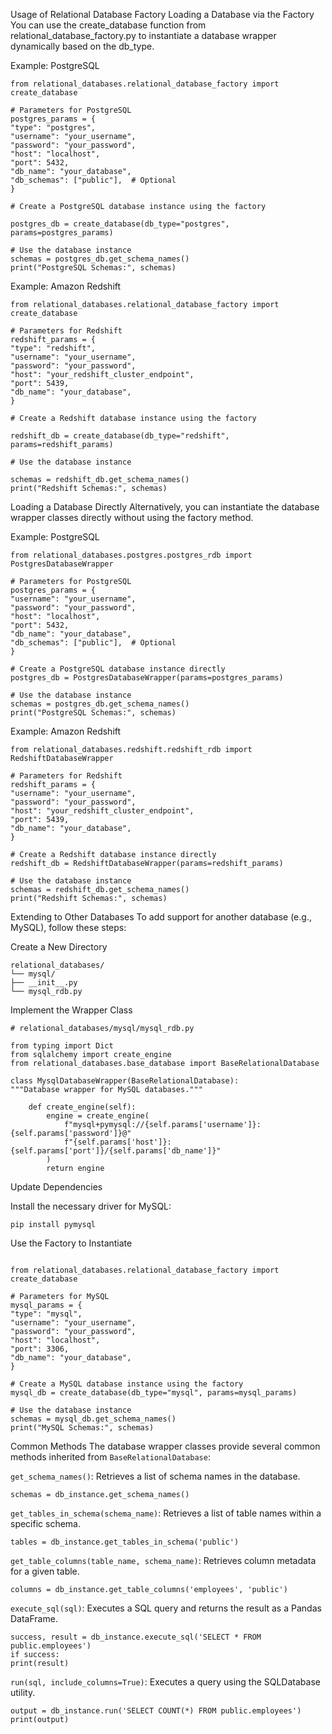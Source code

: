 Usage of Relational Database Factory
Loading a Database via the Factory
You can use the create_database function from relational_database_factory.py to instantiate a database wrapper dynamically based on the db_type.

Example: PostgreSQL

```
from relational_databases.relational_database_factory import create_database

# Parameters for PostgreSQL
postgres_params = {
"type": "postgres",
"username": "your_username",
"password": "your_password",
"host": "localhost",
"port": 5432,
"db_name": "your_database",
"db_schemas": ["public"],  # Optional
}

# Create a PostgreSQL database instance using the factory

postgres_db = create_database(db_type="postgres", params=postgres_params)

# Use the database instance
schemas = postgres_db.get_schema_names()
print("PostgreSQL Schemas:", schemas)
```
Example: Amazon Redshift
```
from relational_databases.relational_database_factory import create_database

# Parameters for Redshift
redshift_params = {
"type": "redshift",
"username": "your_username",
"password": "your_password",
"host": "your_redshift_cluster_endpoint",
"port": 5439,
"db_name": "your_database",
}

# Create a Redshift database instance using the factory

redshift_db = create_database(db_type="redshift", params=redshift_params)

# Use the database instance

schemas = redshift_db.get_schema_names()
print("Redshift Schemas:", schemas)
```

Loading a Database Directly
Alternatively, you can instantiate the database wrapper classes directly without using the factory method.

Example: PostgreSQL
```
from relational_databases.postgres.postgres_rdb import PostgresDatabaseWrapper

# Parameters for PostgreSQL
postgres_params = {
"username": "your_username",
"password": "your_password",
"host": "localhost",
"port": 5432,
"db_name": "your_database",
"db_schemas": ["public"],  # Optional
}

# Create a PostgreSQL database instance directly
postgres_db = PostgresDatabaseWrapper(params=postgres_params)

# Use the database instance
schemas = postgres_db.get_schema_names()
print("PostgreSQL Schemas:", schemas)
```

Example: Amazon Redshift
```
from relational_databases.redshift.redshift_rdb import RedshiftDatabaseWrapper

# Parameters for Redshift
redshift_params = {
"username": "your_username",
"password": "your_password",
"host": "your_redshift_cluster_endpoint",
"port": 5439,
"db_name": "your_database",
}

# Create a Redshift database instance directly
redshift_db = RedshiftDatabaseWrapper(params=redshift_params)

# Use the database instance
schemas = redshift_db.get_schema_names()
print("Redshift Schemas:", schemas)
```
Extending to Other Databases
To add support for another database (e.g., MySQL), follow these steps:

Create a New Directory

```
relational_databases/
└── mysql/
├── __init__.py
└── mysql_rdb.py
```
Implement the Wrapper Class

```
# relational_databases/mysql/mysql_rdb.py

from typing import Dict
from sqlalchemy import create_engine
from relational_databases.base_database import BaseRelationalDatabase

class MysqlDatabaseWrapper(BaseRelationalDatabase):
"""Database wrapper for MySQL databases."""

    def create_engine(self):
        engine = create_engine(
            f"mysql+pymysql://{self.params['username']}:{self.params['password']}@"
            f"{self.params['host']}:{self.params['port']}/{self.params['db_name']}"
        )
        return engine
```

Update Dependencies

Install the necessary driver for MySQL:

```
pip install pymysql
```

Use the Factory to Instantiate

```

from relational_databases.relational_database_factory import create_database

# Parameters for MySQL
mysql_params = {
"type": "mysql",
"username": "your_username",
"password": "your_password",
"host": "localhost",
"port": 3306,
"db_name": "your_database",
}

# Create a MySQL database instance using the factory
mysql_db = create_database(db_type="mysql", params=mysql_params)

# Use the database instance
schemas = mysql_db.get_schema_names()
print("MySQL Schemas:", schemas)
```

Common Methods
The database wrapper classes provide several common methods inherited from `BaseRelationalDatabase`:

`get_schema_names()`: Retrieves a list of schema names in the database.

```
schemas = db_instance.get_schema_names()
```
`get_tables_in_schema(schema_name)`: Retrieves a list of table names within a specific schema.

```
tables = db_instance.get_tables_in_schema('public')
```

`get_table_columns(table_name, schema_name)`: Retrieves column metadata for a given table.

```
columns = db_instance.get_table_columns('employees', 'public')
```

`execute_sql(sql)`: Executes a SQL query and returns the result as a Pandas DataFrame.

```
success, result = db_instance.execute_sql('SELECT * FROM public.employees')
if success:
print(result)
```
`run(sql, include_columns=True)`: Executes a query using the SQLDatabase utility.

```
output = db_instance.run('SELECT COUNT(*) FROM public.employees')
print(output)
```